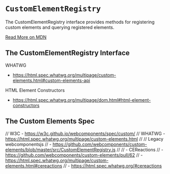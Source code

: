 # `CustomElementRegistry`

The CustomElementRegistry interface provides methods for registering custom elements and querying registered elements.

[Read More on MDN](https://developer.mozilla.org/en-US/docs/Web/API/CustomElementRegistry)

## The CustomElementRegistry Interface

WHATWG
  - https://html.spec.whatwg.org/multipage/custom-elements.html#custom-elements-api

HTML Element Constructors
  - https://html.spec.whatwg.org/multipage/dom.html#html-element-constructors

## The Custom Elements Spec
// W3C - https://w3c.github.io/webcomponents/spec/custom/
// WHATWG - https://html.spec.whatwg.org/multipage/custom-elements.html
//
// Legacy webcomponentsjs
//   - https://github.com/webcomponents/custom-elements/blob/master/src/CustomElementRegistry.js
//
//   - CEReactions
//     - https://github.com/webcomponents/custom-elements/pull/62
//     - https://html.spec.whatwg.org/multipage/custom-elements.html#cereactions
//     - https://html.spec.whatwg.org/#cereactions


